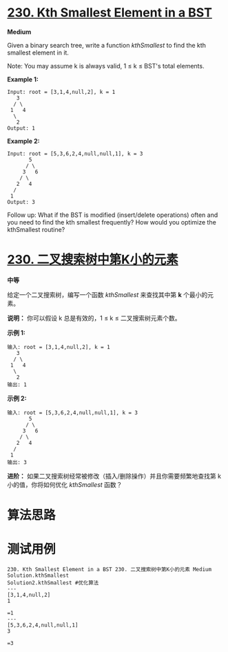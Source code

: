 # [230. Kth Smallest Element in a BST][enTitle]

**Medium**

Given a binary search tree, write a function  *kthSmallest*  to find the kth smallest element in it.

Note: You may assume k is always valid, 1 ≤ k ≤ BST's total elements.

**Example 1:** 

```
Input: root = [3,1,4,null,2], k = 1
   3
  / \
 1   4
  \
   2
Output: 1
```

**Example 2:** 

```
Input: root = [5,3,6,2,4,null,null,1], k = 3
       5
      / \
     3   6
    / \
   2   4
  /
 1
Output: 3

```

Follow up: What if the BST is modified (insert/delete operations) often and you need to find the kth smallest frequently? How would you optimize the kthSmallest routine?
# [230. 二叉搜索树中第K小的元素][cnTitle]

**中等**

给定一个二叉搜索树，编写一个函数  *kthSmallest*  来查找其中第 **k** 个最小的元素。

**说明：**  你可以假设 k 总是有效的，1 ≤ k ≤ 二叉搜索树元素个数。

**示例 1:** 

```
输入: root = [3,1,4,null,2], k = 1
   3
  / \
 1   4
  \
   2
输出: 1
```

**示例 2:** 

```
输入: root = [5,3,6,2,4,null,null,1], k = 3
       5
      / \
     3   6
    / \
   2   4
  /
 1
输出: 3
```

**进阶：**  如果二叉搜索树经常被修改（插入/删除操作）并且你需要频繁地查找第 k 小的值，你将如何优化  *kthSmallest*  函数？


# 算法思路

# 测试用例
```
230. Kth Smallest Element in a BST 230. 二叉搜索树中第K小的元素 Medium
Solution.kthSmallest
Solution2.kthSmallest #优化算法
---
[3,1,4,null,2]
1

=1
---
[5,3,6,2,4,null,null,1]
3

=3
```

[enTitle]: https://leetcode.com/problems/kth-smallest-element-in-a-bst/
[cnTitle]: https://leetcode-cn.com/problems/kth-smallest-element-in-a-bst/




